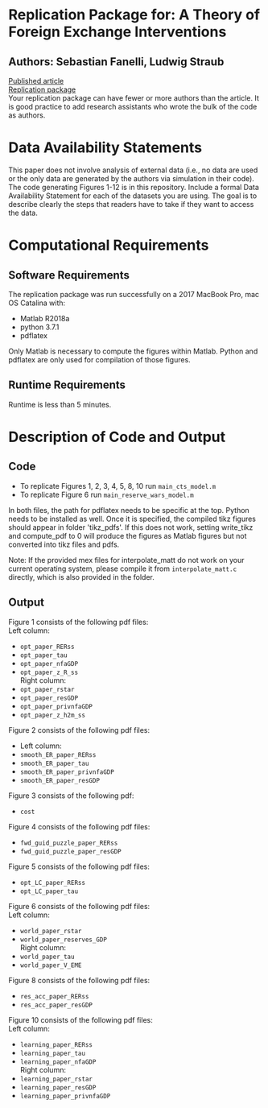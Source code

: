 # Replication Package for: A Theory of Foreign Exchange Interventions
## Authors: Sebastian Fanelli, Ludwig Straub
[Published article](https://doi.org/10.1093/restud/rdab013)<br/>
[Replication package](http://doi.org/10.5281/zenodo.4452649)<br/>
<annotate>Your replication package can have fewer or more authors than the article. It is good practice to add research assistants who wrote the bulk of the code as authors.</annotate><br/>
# Data Availability Statements
This paper does not involve analysis of external data (i.e., no data are used or the only data are generated by the authors via simulation in their code). The code generating Figures 1-12 is in this repository.
<annotate>Include a formal Data Availability Statement for each of the datasets you are using. The goal is to describe clearly the steps that readers have to take if they want to access the data.</annotate><br/>

# Computational Requirements
## Software Requirements
The replication package was run successfully on a 2017 MacBook Pro, mac OS Catalina with:
 - Matlab R2018a
 - python 3.7.1
 - pdflatex

Only Matlab is necessary to compute the figures within Matlab. Python and pdflatex are only used for compilation of those figures.

## Runtime Requirements
Runtime is less than 5 minutes.
# Description of Code and Output
## Code
- To replicate Figures 1, 2, 3, 4, 5, 8, 10 run `main_cts_model.m`
- To replicate Figure 6 run `main_reserve_wars_model.m`<br/>

In both files, the path for pdflatex needs to be specific at the top. Python needs to be installed as well. Once it is specified, the compiled tikz figures should appear in folder 'tikz_pdfs'. If this does not work, setting write_tikz and compute_pdf to 0 will produce the figures as Matlab figures but not converted into tikz files and pdfs.<br/>

Note: If the provided mex files for interpolate_matt do not work on your current operating system, please compile it from `interpolate_matt.c` directly, which is also provided in the folder.
## Output
Figure 1 consists of the following pdf files:<br/>
Left column:<br/>
* `opt_paper_RERss`
* `opt_paper_tau`
* `opt_paper_nfaGDP`
* `opt_paper_z_R_ss`<br/>
Right column:<br/>
* `opt_paper_rstar`
* `opt_paper_resGDP`
* `opt_paper_privnfaGDP`
* `opt_paper_z_h2m_ss`

Figure 2 consists of the following pdf files:<br/>
* Left column:<br/>
* `smooth_ER_paper_RERss`
* `smooth_ER_paper_tau`
* `smooth_ER_paper_privnfaGDP`
* `smooth_ER_paper_resGDP`

Figure 3 consists of the following pdf:<br/>
* `cost`

Figure 4 consists of the following pdf files:<br/>
* `fwd_guid_puzzle_paper_RERss`
* `fwd_guid_puzzle_paper_resGDP`

Figure 5 consists of the following pdf files:<br/>
* `opt_LC_paper_RERss`
* `opt_LC_paper_tau`

Figure 6 consists of the following pdf files:<br/>
Left column:<br/>
* `world_paper_rstar`
* `world_paper_reserves_GDP`<br/>
Right column:<br/>
* `world_paper_tau`
* `world_paper_V_EME`

Figure 8 consists of the following pdf files:<br/>
* `res_acc_paper_RERss`
* `res_acc_paper_resGDP`

Figure 10 consists of the following pdf files:<br/>
Left column:<br/>
* `learning_paper_RERss`
* `learning_paper_tau`
* `learning_paper_nfaGDP`<br/>
Right column:<br/>
* `learning_paper_rstar`
* `learning_paper_resGDP`
* `learning_paper_privnfaGDP`
